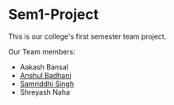 # Sem1-Project
This is our college's first semester team project.

Our Team members:
- Aakash Bansal
- [Anshul Badhani](https://github.com/anshulbadhani)
- [Samriddhi Singh](https://github.com/samr1221)
- Shreyash Naha
